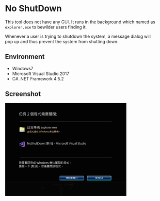 # No ShutDown

This tool does not have any GUI. It runs in the background which named as `explorer.exe` to bewilder users finding it.

Whenever a user is trying to shutdown the system, a message dialog will pop up and thus prevent the system from shutting down.

## Environment

- Windows7
- Microsoft Visual Studio 2017
- C# .NET Framework 4.5.2

## Screenshot

<img src="https://github.com/andywu0913/NoShutDown/blob/master/demo.png" width="400px">